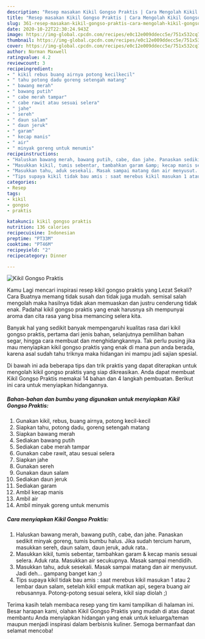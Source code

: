 ```yaml
---
description: "Resep masakan Kikil Gongso Praktis | Cara Mengolah Kikil Gongso Praktis Yang Enak dan Simpel"
title: "Resep masakan Kikil Gongso Praktis | Cara Mengolah Kikil Gongso Praktis Yang Enak dan Simpel"
slug: 361-resep-masakan-kikil-gongso-praktis-cara-mengolah-kikil-gongso-praktis-yang-enak-dan-simpel
date: 2020-10-22T22:30:24.943Z
image: https://img-global.cpcdn.com/recipes/e0c12e009ddecc5e/751x532cq70/kikil-gongso-praktis-foto-resep-utama.jpg
thumbnail: https://img-global.cpcdn.com/recipes/e0c12e009ddecc5e/751x532cq70/kikil-gongso-praktis-foto-resep-utama.jpg
cover: https://img-global.cpcdn.com/recipes/e0c12e009ddecc5e/751x532cq70/kikil-gongso-praktis-foto-resep-utama.jpg
author: Norman Maxwell
ratingvalue: 4.2
reviewcount: 3
recipeingredient:
- " kikil rebus buang airnya potong kecilkecil"
- " tahu potong dadu goreng setengah matang"
- " bawang merah"
- " bawang putih"
- " cabe merah tampar"
- " cabe rawit atau sesuai selera"
- " jahe"
- " sereh"
- " daun salam"
- " daun jeruk"
- " garam"
- " kecap manis"
- " air"
- " minyak goreng untuk menumis"
recipeinstructions:
- "Haluskan bawang merah, bawang putih, cabe, dan jahe. Panaskan sedikit minyak goreng, tumis bumbu halus. Jika sudah tercium harum, masukkan sereh, daun salam, daun jeruk, aduk rata.."
- "Masukkan kikil, tumis sebentar, tambahkan garam &amp; kecap manis sesuai selera. Aduk rata. Masukkan air secukupnya. Masak sampai mendidih."
- "Masukkan tahu, aduk sesekali. Masak sampai matang dan air menyusut. Jadi deh... gampang banget kan ;)"
- "Tips supaya kikil tidak bau amis : saat merebus kikil masukan 1 atau 2 lembar daun salam, setelah kikil empuk matikan api, segera buang air rebusannya. Potong-potong sesuai selera, kikil siap diolah ;)"
categories:
- Resep
tags:
- kikil
- gongso
- praktis

katakunci: kikil gongso praktis 
nutrition: 136 calories
recipecuisine: Indonesian
preptime: "PT33M"
cooktime: "PT46M"
recipeyield: "2"
recipecategory: Dinner

---
```



![Kikil Gongso Praktis](https://img-global.cpcdn.com/recipes/e0c12e009ddecc5e/751x532cq70/kikil-gongso-praktis-foto-resep-utama.jpg)

Kamu Lagi mencari inspirasi resep kikil gongso praktis yang Lezat Sekali? Cara Buatnya memang tidak susah dan tidak juga mudah. semisal salah mengolah maka hasilnya tidak akan memuaskan dan justru cenderung tidak enak. Padahal kikil gongso praktis yang enak harusnya sih mempunyai aroma dan cita rasa yang bisa memancing selera kita.

Banyak hal yang sedikit banyak mempengaruhi kualitas rasa dari kikil gongso praktis, pertama dari jenis bahan, selanjutnya pemilihan bahan segar, hingga cara membuat dan menghidangkannya. Tak perlu pusing jika mau menyiapkan kikil gongso praktis yang enak di mana pun anda berada, karena asal sudah tahu triknya maka hidangan ini mampu jadi sajian spesial.




Di bawah ini ada beberapa tips dan trik praktis yang dapat diterapkan untuk mengolah kikil gongso praktis yang siap dikreasikan. Anda dapat membuat Kikil Gongso Praktis memakai 14 bahan dan 4 langkah pembuatan. Berikut ini cara untuk menyiapkan hidangannya.

<!--inarticleads1-->

##### Bahan-bahan dan bumbu yang digunakan untuk menyiapkan Kikil Gongso Praktis:

1. Gunakan  kikil, rebus, buang airnya, potong kecil-kecil
1. Siapkan  tahu, potong dadu, goreng setengah matang
1. Siapkan  bawang merah
1. Sediakan  bawang putih
1. Sediakan  cabe merah tampar
1. Gunakan  cabe rawit, atau sesuai selera
1. Siapkan  jahe
1. Gunakan  sereh
1. Gunakan  daun salam
1. Sediakan  daun jeruk
1. Sediakan  garam
1. Ambil  kecap manis
1. Ambil  air
1. Ambil  minyak goreng untuk menumis




<!--inarticleads2-->

##### Cara menyiapkan Kikil Gongso Praktis:

1. Haluskan bawang merah, bawang putih, cabe, dan jahe. Panaskan sedikit minyak goreng, tumis bumbu halus. Jika sudah tercium harum, masukkan sereh, daun salam, daun jeruk, aduk rata..
1. Masukkan kikil, tumis sebentar, tambahkan garam &amp; kecap manis sesuai selera. Aduk rata. Masukkan air secukupnya. Masak sampai mendidih.
1. Masukkan tahu, aduk sesekali. Masak sampai matang dan air menyusut. Jadi deh... gampang banget kan ;)
1. Tips supaya kikil tidak bau amis : saat merebus kikil masukan 1 atau 2 lembar daun salam, setelah kikil empuk matikan api, segera buang air rebusannya. Potong-potong sesuai selera, kikil siap diolah ;)




Terima kasih telah membaca resep yang tim kami tampilkan di halaman ini. Besar harapan kami, olahan Kikil Gongso Praktis yang mudah di atas dapat membantu Anda menyiapkan hidangan yang enak untuk keluarga/teman maupun menjadi inspirasi dalam berbisnis kuliner. Semoga bermanfaat dan selamat mencoba!
